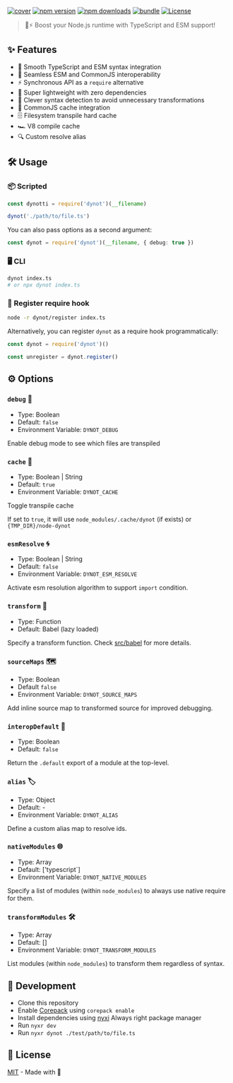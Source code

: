 [![cover][cover-src]][cover-href]
[![npm version][npm-version-src]][npm-version-href] 
[![npm downloads][npm-downloads-src]][npm-downloads-href] 
[![bundle][bundle-src]][bundle-href] 
[![License][license-src]][license-href]

> 🦖⚡️ Boost your Node.js runtime with TypeScript and ESM support!

## ✨ Features

- 🌊 Smooth TypeScript and ESM syntax integration
- 🔗 Seamless ESM and CommonJS interoperability
- ⚡ Synchronous API as a `require` alternative
- 💪 Super lightweight with zero dependencies
- 🧠 Clever syntax detection to avoid unnecessary transformations
- 💾 CommonJS cache integration
- 🗄️ Filesystem transpile hard cache
- 🏎️ V8 compile cache
- 🔍 Custom resolve alias

## 🛠️ Usage

### 📦 Scripted

```ts
const dynotti = require('dynot')(__filename)

dynot('./path/to/file.ts')
```

You can also pass options as a second argument:

```ts
const dynot = require('dynot')(__filename, { debug: true })
```

### 🖥️ CLI

```bash
dynot index.ts
# or npx dynot index.ts
```

### 📝 Register require hook

```bash
node -r dynot/register index.ts
```

Alternatively, you can register `dynot` as a require hook programmatically:

```ts
const dynot = require('dynot')()

const unregister = dynot.register()
```

## ⚙️ Options

### `debug` 🐞

- Type: Boolean
- Default: `false`
- Environment Variable: `DYNOT_DEBUG`

Enable debug mode to see which files are transpiled

### `cache` 💽

- Type: Boolean | String
- Default: `true`
- Environment Variable: `DYNOT_CACHE`

Toggle transpile cache

If set to `true`, it will use `node_modules/.cache/dynot` (if exists) or `{TMP_DIR}/node-dynot`

### `esmResolve` 🌀

- Type: Boolean | String
- Default: `false`
- Environment Variable: `DYNOT_ESM_RESOLVE`

Activate esm resolution algorithm to support `import` condition.

### `transform` 🔄

- Type: Function
- Default: Babel (lazy loaded)

Specify a transform function. Check [src/babel](./src/babel.ts) for more details.

### `sourceMaps` 🗺️

- Type: Boolean
- Default `false`
- Environment Variable: `DYNOT_SOURCE_MAPS`

Add inline source map to transformed source for improved debugging.

### `interopDefault` 🧩

- Type: Boolean
- Default: `false`

Return the `.default` export of a module at the top-level.

### `alias` 🏷️

- Type: Object
- Default: -
- Environment Variable: `DYNOT_ALIAS`

Define a custom alias map to resolve ids.

### `nativeModules` 🌐

- Type: Array
- Default: ['typescript`]
- Environment Variable: `DYNOT_NATIVE_MODULES`

Specify a list of modules (within `node_modules`) to always use native require for them.

### `transformModules` 🛠️

- Type: Array
- Default: []
- Environment Variable: `DYNOT_TRANSFORM_MODULES`

List modules (within `node_modules`) to transform them regardless of syntax.

## 🌱 Development

- Clone this repository
- Enable [Corepack](https://github.com/nodejs/corepack) using `corepack enable`
- Install dependencies using [nyxi](https://github.com/nyxblabs/nyxi) Always right package manager
- Run `nyxr dev`
- Run `nyxr dynot ./test/path/to/file.ts`

## 📜 License

[MIT](./LICENSE) - Made with 💞

<!-- Badges -->

[npm-version-src]: https://img.shields.io/npm/v/dynot?style=flat&colorA=18181B&colorB=14F195
[npm-version-href]: https://npmjs.com/package/dynot
[npm-downloads-src]: https://img.shields.io/npm/dm/dynot?style=flat&colorA=18181B&colorB=14F195
[npm-downloads-href]: https://npmjs.com/package/dynot
[bundle-src]: https://img.shields.io/bundlephobia/minzip/dynot?style=flat&colorA=18181B&colorB=14F195
[bundle-href]: https://bundlephobia.com/result?p=dynot
[license-src]: https://img.shields.io/github/license/nyxblabs/dynot.svg?style=flat&colorA=18181B&colorB=14F195
[license-href]: https://github.com/nyxblabs/dynot/blob/main/LICENSE

<!-- Cover -->
[cover-src]: https://github.com/nyxblabs/dynot/blob/main/.github/assets/cover-github-dynot.png
[cover-href]: https://💻nyxb.ws
